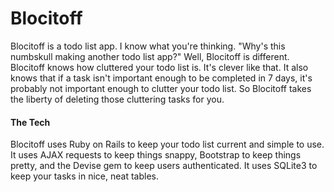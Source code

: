 # Blocitoff

Blocitoff is a todo list app. I know what you're thinking. "Why's this numbskull making another todo list app?" Well, Blocitoff is different. Blocitoff knows how cluttered your todo list is. It's clever like that. It also knows that if a task isn't important enough to be completed in 7 days, it's probably not important enough to clutter your todo list. So Blocitoff takes the liberty of deleting those cluttering tasks for you.

#### The Tech

Blocitoff uses Ruby on Rails to keep your todo list current and simple to use. It uses AJAX requests to keep things snappy, Bootstrap to keep things pretty, and the Devise gem to keep users authenticated. It uses SQLite3 to keep your tasks in nice, neat tables. 